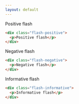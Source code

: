 ```yaml
---
layout: default
---
```


<div class="example">
  <div class="flash-positive">
    <p>Positive flash</p>
  </div>
</div>

```html
<div class="flash-positive">
  <p>Positive flash</p>
</div>
```

<div class="example">
  <div class="flash-negative">
    <p>Negative flash</p>
  </div>
</div>

```html
<div class="flash-negative">
  <p>Negative flash</p>
</div>
```

<div class="example">
  <div class="flash-informative">
    <p>Informative flash</p>
  </div>
</div>

```html
<div class="flash-informative">
  <p>Informative flash</p>
</div>
```
